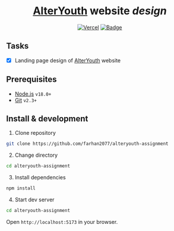 <div align="center">

# [AlterYouth](https://www.alteryouth.com/) website _design_

[![Vercel](https://vercelbadge.vercel.app/api/farhan2077/alteryouth-assignment?style=flat-square)](https://alteryouth-assignment.vercel.app)
[![Badge](https://img.shields.io/badge/Open%20in%20CodeSandbox-black?style=flat-square)](https://codesandbox.io/p/github/farhan2077/alteryouth-assignment/main)

</div>

## Tasks

- [x] Landing page design of [AlterYouth](https://www.alteryouth.com/) website

## Prerequisites

- [Node.js](https://nodejs.org/en/) `v18.0+`
- [Git](https://git-scm.com/) `v2.3+`

## Install & development

1. Clone repository

```sh
git clone https://github.com/farhan2077/alteryouth-assignment
```

2. Change directory

```sh
cd alteryouth-assignment
```

3. Install dependencies

```sh
npm install
```

4. Start dev server

```sh
cd alteryouth-assignment
```

Open `http://localhost:5173` in your browser.
